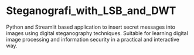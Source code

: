 # Steganografi_with_LSB_and_DWT
Python and Streamlit based application to insert secret messages into images using digital steganography techniques. Suitable for learning digital image processing and information security in a practical and interactive way.
